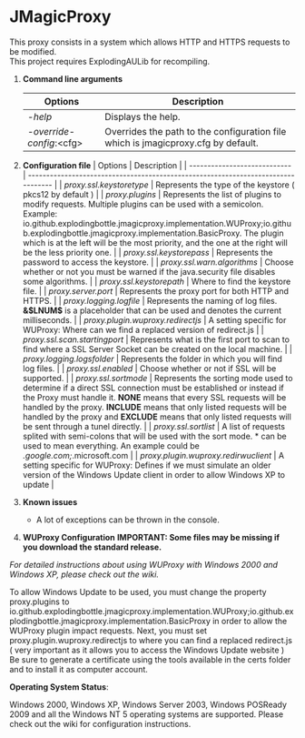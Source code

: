 JMagicProxy
===========

This proxy consists in a system which allows HTTP and HTTPS requests to be modified.\
This project requires ExplodingAULib for recompiling.

1) **Command line arguments**


   | Options                    | Description                                                                       |
   | ---------------------------- | --------------------------------------------------------------------------------- |
   | *-help*                    | Displays the help.                                                                |
   | *-override-config*:\<cfg\> | Overrides the path to the configuration file which is jmagicproxy.cfg by default. |

2) **Configuration file**
   | Options                    | Description                                                                       |
   | ---------------------------- | --------------------------------------------------------------------------------- |
   | *proxy.ssl.keystoretype*					| Represents the type of the keystore ( pkcs12 by default ) |
   | *proxy.plugins*							| Represents the list of plugins to modify requests. Multiple plugins can be used with a semicolon. Example: io.github.explodingbottle.jmagicproxy.implementation.WUProxy;io.github.explodingbottle.jmagicproxy.implementation.BasicProxy. The plugin which is at the left will be the most priority, and the one at the right will be the less priority one. |
   | *proxy.ssl.keystorepass*					| Represents the password to access the keystore. |
   | *proxy.ssl.warn.algorithms*				| Choose whether or not you must be warned if the java.security file disables some algorithms. |
   | *proxy.ssl.keystorepath*					| Where to find the keystore file. |
   | *proxy.server.port*						| Represents the proxy port for both HTTP and HTTPS. |
   | *proxy.logging.logfile*					| Represents the naming of log files. **&\$LNUM\$** is a placeholder that can be used and denotes the current milliseconds. |
   | *proxy.plugin.wuproxy.redirectjs*			| A setting specific for WUProxy: Where can we find a replaced version of redirect.js |
   | *proxy.ssl.scan.startingport*				| Represents what is the first port to scan to find where a SSL Server Socket can be created on the local machine. |
   | *proxy.logging.logsfolder*				| Represents the folder in which you will find log files. |
   | *proxy.ssl.enabled*						| Choose whether or not if SSL will be supported. |
   | *proxy.ssl.sortmode*				| Represents the sorting mode used to determine if a direct SSL connection must be established or instead if the Proxy must handle it. **NONE** means that every SSL requests will be handled by the proxy. **INCLUDE** means that only listed requests will be handled by the proxy and **EXCLUDE** means that only listed requests will be sent through a tunel directly. |
   | *proxy.ssl.sortlist*						| A list of requests splited with semi-colons that will be used with the sort mode. * can be used to mean everything. An example could be *.google.com;*.microsoft.com |
   | *proxy.plugin.wuproxy.redirwuclient*			| A setting specific for WUProxy: Defines if we must simulate an older version of the Windows Update client in order to allow Windows XP to update |
3) **Known issues**

   - A lot of exceptions can be thrown in the console.
4) **WUProxy Configuration**
   **IMPORTANT: Some files may be missing if you download the standard release.**

*For detailed instructions about using WUProxy with Windows 2000 and Windows XP, please check out the wiki.*

To allow Windows Update to be used, you must change the property proxy.plugins to
io.github.explodingbottle.jmagicproxy.implementation.WUProxy;io.github.explodingbottle.jmagicproxy.implementation.BasicProxy
in order to allow the WUProxy plugin impact requests.
Next, you must set proxy.plugin.wuproxy.redirectjs to where you can find a replaced redirect.js ( very important as it allows you to access the Windows Update website )
Be sure to generate a certificate using the tools available in the certs folder and to install it as computer account.

**Operating System Status**:

Windows 2000, Windows XP, Windows Server 2003, Windows POSReady 2009 and all the Windows NT 5 operating systems are supported. Please check out the wiki for configuration instructions.
